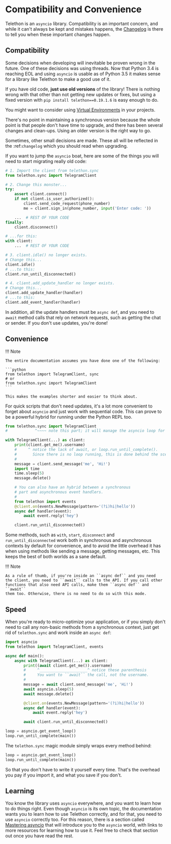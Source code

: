 # Compatibility and Convenience

Telethon is an `asyncio` library. Compatibility is an important concern,
and while it can't always be kept and mistakes happens, the [Changelog](./changelog.md)
is there to tell you when these important changes happen.


## Compatibility

Some decisions when developing will inevitable be proven wrong in the future.
One of these decisions was using threads. Now that Python 3.4 is reaching EOL
and using `asyncio` is usable as of Python 3.5 it makes sense for a library
like Telethon to make a good use of it.

If you have old code, **just use old versions** of the library! There is
nothing wrong with that other than not getting new updates or fixes, but
using a fixed version with `pip install telethon==0.19.1.6` is easy
enough to do.

You might want to consider using [Virtual Environments](https://docs.python.org/3/tutorial/venv.html>)
in your projects.

There's no point in maintaining a synchronous version because the whole point
is that people don't have time to upgrade, and there has been several changes
and clean-ups. Using an older version is the right way to go.

Sometimes, other small decisions are made. These all will be reflected in the
:ref:`changelog` which you should read when upgrading.

If you want to jump the `asyncio` boat, here are some of the things you will
need to start migrating really old code:

```python
# 1. Import the client from telethon.sync
from telethon.sync import TelegramClient

# 2. Change this monster...
try:
    assert client.connect()
    if not client.is_user_authorized():
        client.send_code_request(phone_number)
        me = client.sign_in(phone_number, input('Enter code: '))

    ...  # REST OF YOUR CODE
finally:
    client.disconnect()

# ...for this:
with client:
    ...  # REST OF YOUR CODE

# 3. client.idle() no longer exists.
# Change this...
client.idle()
# ...to this:
client.run_until_disconnected()

# 4. client.add_update_handler no longer exists.
# Change this...
client.add_update_handler(handler)
# ...to this:
client.add_event_handler(handler)
```

In addition, all the update handlers must be ``async def``, and you need
to ``await`` method calls that rely on network requests, such as getting
the chat or sender. If you don't use updates, you're done!

## Convenience

!!! Note

    The entire documentation assumes you have done one of the following:

    ```python
    from telethon import TelegramClient, sync
    # or
    from telethon.sync import TelegramClient
    ```
    
    This makes the examples shorter and easier to think about.

For quick scripts that don't need updates, it's a lot more convenient to
forget about `asyncio` and just work with sequential code. This can prove
to be a powerful hybrid for running under the Python REPL too.

```python
from telethon.sync import TelegramClient
#            ^~~~~ note this part; it will manage the asyncio loop for you

with TelegramClient(...) as client:
    print(client.get_me().username)
    #     ^ notice the lack of await, or loop.run_until_complete().
    #       Since there is no loop running, this is done behind the scenes.
    #
    message = client.send_message('me', 'Hi!')
    import time
    time.sleep(5)
    message.delete()

    # You can also have an hybrid between a synchronous
    # part and asynchronous event handlers.
    #
    from telethon import events
    @client.on(events.NewMessage(pattern='(?i)hi|hello'))
    async def handler(event):
        await event.reply('hey')

    client.run_until_disconnected()
```

Some methods, such as ``with``, ``start``, ``disconnect`` and
``run_until_disconnected`` work both in synchronous and asynchronous
contexts by default for convenience, and to avoid the little overhead
it has when using methods like sending a message, getting messages, etc.
This keeps the best of both worlds as a sane default.

!!! Note

    As a rule of thumb, if you're inside an ``async def`` and you need
    the client, you need to ``await`` calls to the API. If you call other
    functions that also need API calls, make them ``async def`` and ``await``
    them too. Otherwise, there is no need to do so with this mode.

## Speed

When you're ready to micro-optimize your application, or if you simply
don't need to call any non-basic methods from a synchronous context,
just get rid of ``telethon.sync`` and work inside an ``async def``:

```python
import asyncio
from telethon import TelegramClient, events

async def main():
    async with TelegramClient(...) as client:
        print((await client.get_me()).username)
        #     ^_____________________^ notice these parenthesis
        #     You want to ``await`` the call, not the username.
        #
        message = await client.send_message('me', 'Hi!')
        await asyncio.sleep(5)
        await message.delete()

        @client.on(events.NewMessage(pattern='(?i)hi|hello'))
        async def handler(event):
            await event.reply('hey')

        await client.run_until_disconnected()

loop = asyncio.get_event_loop()
loop.run_until_complete(main())
```

The ``telethon.sync`` magic module simply wraps every method behind:

```python
loop = asyncio.get_event_loop()
loop.run_until_complete(main())
```

So that you don't have to write it yourself every time. That's the
overhead you pay if you import it, and what you save if you don't.

## Learning

You know the library uses `asyncio` everywhere, and you want to learn
how to do things right. Even though `asyncio` is its own topic, the
documentation wants you to learn how to use Telethon correctly, and for
that, you need to use `asyncio` correctly too. For this reason, there
is a section called [Mastering asyncio](../concepts/asyncio.md) that will introduce you to
the `asyncio` world, with links to more resources for learning how to
use it. Feel free to check that section out once you have read the rest.
